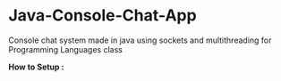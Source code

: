 # Java-Console-Chat-App
Console chat system made in java using sockets and multithreading for Programming Languages class

<b>How to Setup : </b>
